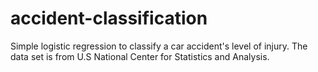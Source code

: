 # accident-classification
Simple logistic regression to classify a car accident's level of injury. The data set is from U.S National Center for Statistics and Analysis.
